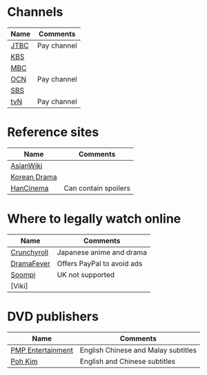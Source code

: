 # Channels
Name|Comments
-|-
[JTBC](http://jtbc.joins.com/)|Pay channel
[KBS](http://www.kbs.co.kr)|
[MBC](http://www.imbc.com/broad/tv/drama/)|
[OCN](http://ocn.tving.com/ocn)|Pay channel
[SBS](https://www.sbs.co.kr/)|
[tvN](http://tvn.tving.com/tvn)|Pay channel

# Reference sites
Name|Comments
-|-
[AsianWiki](http://asianwiki.com/Main_Page)|
[Korean Drama](https://www.koreandrama.org/)|
[HanCinema](https://www.hancinema.net/)|Can contain spoilers

# Where to legally watch online
Name|Comments
-|-
[Crunchyroll](https://www.crunchyroll.com/videos/drama)|Japanese anime and drama
[DramaFever](https://www.dramafever.com/)|Offers PayPal to avoid ads
[Soompi](https://www.soompi.com/)|UK not supported
[Viki]|

# DVD publishers
Name|Comments
-|-
[PMP Entertainment](http://www.pmp-entertainment.com/)|English Chinese and Malay subtitles
[Poh Kim](https://www.pohkim.net)|English and Chinese subtitles